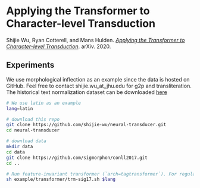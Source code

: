 # Applying the Transformer to Character-level Transduction

Shijie Wu, Ryan Cotterell, and Mans Hulden. [*Applying the Transformer to Character-level Transduction*](https://arxiv.org/abs/2005.10213). arXiv. 2020.

## Experiments

We use morphological inflection as an example since the data is hosted on GitHub. Feel free to contact shijie.wu_at_jhu.edu for g2p and transliteration. The historical text normalization dataset can be downloaded [here](https://github.com/coastalcph/histnorm)

```bash
# We use latin as an example
lang=latin

# download this repo
git clone https://github.com/shijie-wu/neural-transducer.git
cd neural-transducer

# download data
mkdir data
cd data
git clone https://github.com/sigmorphon/conll2017.git
cd ..

# Run feature-invariant transformer (`arch=tagtransformer`). For regular transformer, `arch=transformer`.
sh example/transformer/trm-sig17.sh $lang
```